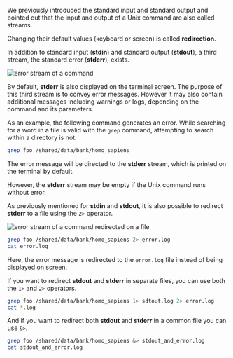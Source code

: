 <script>
import Execute from "$components/Execute.svelte";
</script>

We previously introduced the standard input and standard output and pointed out that the input and output of a Unix command are also called streams. 

Changing their default values (keyboard or screen) is called **redirection**.

In addition to standard input (**stdin**) and standard output (**stdout**), a third stream, the standard error (**stderr**), exists.

<img src="/data/linux_basics_session04/stream_in_out_err.png" style="max-width:100%" alt="error stream of a command">

By default, **stderr** is also displayed on the terminal screen. The purpose of this third stream is to convey error messages. However it may also contain additional messages including  warnings or logs, depending on the command and its parameters.

As an example, the following command generates an error. 
While searching for a word in a file is valid with the `grep` command, attempting to search within a directory is not.

```bash
grep foo /shared/data/bank/homo_sapiens
```

The error message will be directed to the **stderr** stream, which is printed on the terminal by default.

However, the **stderr** stream may be empty if the Unix command runs without error.

As previously mentioned for **stdin** and **stdout**, it is also possible to redirect **stderr** to a file using the `2>` operator.

<img src="/data/linux_basics_session04/stream_in_outfile_errfile.png" style="max-width:100%" alt="error stream of a command redirected on a file">

```bash
grep foo /shared/data/bank/homo_sapiens 2> error.log
cat error.log
```

Here, the error message is redirected to the `error.log` file instead of being displayed on screen.

If you want to redirect **stdout** and **stderr** in separate files, you can use both the `1>` and `2>` operators.

```bash
grep foo /shared/data/bank/homo_sapiens 1> sdtout.log 2> error.log
cat *.log
```

And if you want to redirect both **stdout** and **stderr** in a common file you can use `&>`. 

```bash
grep foo /shared/data/bank/homo_sapiens &> stdout_and_error.log
cat stdout_and_error.log
```

